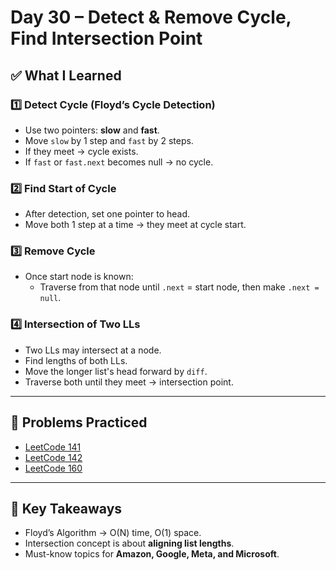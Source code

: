 # Day 30 – Detect & Remove Cycle, Find Intersection Point

## ✅ What I Learned

### 1️⃣ Detect Cycle (Floyd’s Cycle Detection)
- Use two pointers: **slow** and **fast**.
- Move `slow` by 1 step and `fast` by 2 steps.
- If they meet → cycle exists.
- If `fast` or `fast.next` becomes null → no cycle.

### 2️⃣ Find Start of Cycle
- After detection, set one pointer to head.
- Move both 1 step at a time → they meet at cycle start.

### 3️⃣ Remove Cycle
- Once start node is known:
  - Traverse from that node until `.next` = start node, then make `.next = null`.

### 4️⃣ Intersection of Two LLs
- Two LLs may intersect at a node.
- Find lengths of both LLs.
- Move the longer list's head forward by `diff`.
- Traverse both until they meet → intersection point.

---

## 📖 Problems Practiced
- [LeetCode 141](https://leetcode.com/problems/linked-list-cycle/)
- [LeetCode 142](https://leetcode.com/problems/linked-list-cycle-ii/)
- [LeetCode 160](https://leetcode.com/problems/intersection-of-two-linked-lists/)

---

## 🔑 Key Takeaways
- Floyd’s Algorithm → O(N) time, O(1) space.
- Intersection concept is about **aligning list lengths**.
- Must-know topics for **Amazon, Google, Meta, and Microsoft**.
